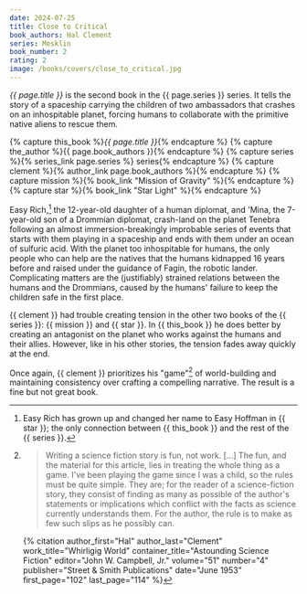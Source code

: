 ```yaml
---
date: 2024-07-25
title: Close to Critical
book_authors: Hal Clement
series: Mesklin
book_number: 2
rating: 2
image: /books/covers/close_to_critical.jpg
---
```


<cite class="book-title">{{ page.title }}</cite> is the second book in the
<span class="book-series">{{ page.series }}</span> series. It tells the story
of a spaceship carrying the children of two ambassadors that crashes on an
inhospitable planet, forcing humans to collaborate with the primitive native
aliens to rescue them.

{% capture this_book %}<cite class="book-title">{{ page.title }}</cite>{% endcapture %}
{% capture the_author %}<span class="author-name">{{ page.book_authors }}</span>{% endcapture %}
{% capture series %}{% series_link page.series %} series{% endcapture %}
{% capture clement %}{% author_link page.book_authors %}{% endcapture %}
{% capture mission %}{% book_link "Mission of Gravity" %}{% endcapture %}
{% capture star %}{% book_link "Star Light" %}{% endcapture %}

Easy Rich,[^easy] the 12-year-old daughter of a human diplomat, and 'Mina, the
7-year-old son of a Drommian diplomat, crash-land on the planet Tenebra
following an almost immersion-breakingly improbable series of events that
starts with them playing in a spaceship and ends with them under an ocean of
sulfuric acid. With the planet too inhospitable for humans, the only people
who can help are the natives that the humans kidnapped 16 years before and
raised under the guidance of Fagin, the robotic lander. Complicating matters
are the (justifiably) strained relations between the humans and the Drommians,
caused by the humans' failure to keep the children safe in the first place.

[^easy]:
    Easy Rich has grown up and changed her name to Easy Hoffman in {{ star }};
    the only connection between {{ this_book }} and the rest of the {{ series
    }}.

{{ clement }} had trouble creating tension in the other two books of the {{
series }}: {{ mission }} and {{ star }}. In {{ this_book }} he does better by
creating an antagonist on the planet who works against the humans and their
allies. However, like in his other stories, the tension fades away quickly at
the end.

Once again, {{ clement }} prioritizes his "game"[^game] of world-building and
maintaining consistency over crafting a compelling narrative. The result is a
fine but not great book.

[^game]:
    > Writing a science fiction story is fun, not work. [...] The fun, and the
    > material for this article, lies in treating the whole thing as a game.
    > I've been playing the game since I was a child, so the rules must be
    > quite simple. They are; for the reader of a science-fiction story, they
    > consist of finding as many as possible of the author's statements or
    > implications which conflict with the facts as science currently
    > understands them. For the author, the rule is to make as few such slips
    > as he possibly can.

    {% citation
      author_first="Hal"
      author_last="Clement"
      work_title="Whirligig World"
      container_title="Astounding Science Fiction"
      editor="John W. Campbell, Jr."
      volume="51"
      number="4"
      publisher="Street & Smith Publications"
      date="June 1953"
      first_page="102"
      last_page="114"
    %}
